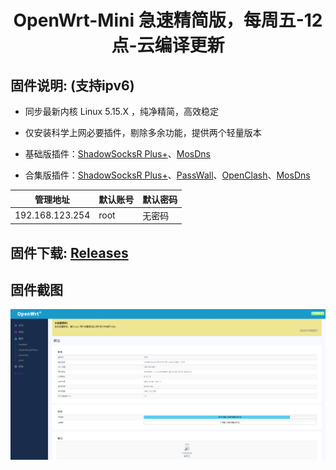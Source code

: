 <div align="center">
<h1>OpenWrt-Mini  急速精简版，每周五-12点-云编译更新</h1>
</div>

## 固件说明: (支持ipv6)

 - 同步最新内核 Linux 5.15.X  ，纯净精简，高效稳定

 - 仅安装科学上网必要插件，剔除多余功能，提供两个轻量版本

 - 基础版插件：[ShadowSocksR Plus+](https://github.com/fw876/helloworld.git)、[MosDns](https://github.com/IrineSistiana/mosdns.git)

 - 合集版插件：[ShadowSocksR Plus+](https://github.com/fw876/helloworld.git)、[PassWall](https://github.com/xiaorouji/openwrt-passwall.git)、[OpenClash](https://github.com/vernesong/OpenClash.git)、[MosDns](https://github.com/IrineSistiana/mosdns.git)

| 管理地址  | 默认账号 | 默认密码 |
| ---- | ---- | ---- |
| 192.168.123.254 | root | 无密码 |

## 固件下载:   [Releases](https://github.com/JohnstonIrene/OpenWrt-Mini/releases) 

## 固件截图

![avatar](https://github.com/JohnstonIrene/demo/blob/main/jpg/OpenWrt-Mini.png)

